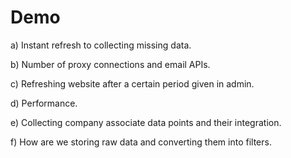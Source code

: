 # Demo

a) Instant refresh to collecting missing data.

b) Number of proxy connections and email APIs.

c) Refreshing website after a certain period given in admin.

d) Performance.

e) Collecting company associate data points and their integration.

f) How are we storing raw data and converting them into filters.
